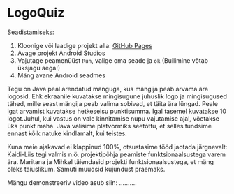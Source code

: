 # LogoQuiz

Seadistamiseks:
1. Kloonige või laadige projekt alla: [GitHub Pages](https://github.com/kaidil/LogoQuiz)
2. Avage projekt Android Studios
3. Vajutage peamenüüst `Run`, valige oma seade ja `ok` (Builimine võtab üksjagu aega!)
4. Mäng avane Android seadmes

Tegu on Java peal arendatud mänguga, kus mängija peab arvama ära logosid. Ehk ekraanile kuvatakse mingisugune juhuslik logo ja mingisugused tähed, mille seast mängija peab valima sobivad, et täita ära lüngad. Peale igat arvamist kuvatakse hetkeseisu punktisumma. Igal tasemel kuvatakse 10 logot.Juhul, kui vastus on vale kinnitamise nupu vajutamise ajal, võetakse üks punkt maha.
Java valisime platvormiks seetõttu, et selles tundsime ennast kõik natuke kindlamalt, kui teistes.

Kuna meie ajakavad ei klappinud 100%, otsustasime tööd jaotada järgnevalt:
Kaidi-Liis tegi valmis n.ö. projektipõhja peamiste funktsionaalsustega varem ära.
Maritana ja Mihkel täiendasid projekti funktsionaalsustega, et mäng oleks täiuslikum. Samuti muudsid kujundust praemaks.

Mängu demonstreeriv video asub siin: ..........
